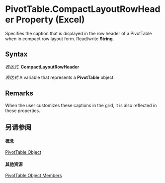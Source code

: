 
# PivotTable.CompactLayoutRowHeader Property (Excel)

Specifies the caption that is displayed in the row header of a PivotTable when in compact row layout form. Read/write  **String**.


## Syntax

 _表达式_. **CompactLayoutRowHeader**

 _表达式_ A variable that represents a **PivotTable** object.


## Remarks

When the user customizes these captions in the grid, it is also reflected in these properties.


## 另请参阅


#### 概念


[PivotTable Object](a9c1d4a0-78a9-f9a6-6daf-91cb63e45842.md)
#### 其他资源


[PivotTable Object Members](http://msdn.microsoft.com/library/8e8d1692-cf32-63c6-a1f6-54ddcc2a4964%28Office.15%29.aspx)